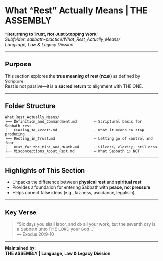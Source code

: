 
# What “Rest” Actually Means | THE ASSEMBLY  
**“Returning to Trust, Not Just Stopping Work”**  
*Subfolder: sabbath-practice/What_Rest_Actually_Means/*  
*Language, Law & Legacy Division*

---

## Purpose

This section explores the **true meaning of rest (שבת)** as defined by Scripture.  
Rest is not passive—it is a **sacred return** to alignment with THE ONE.

---

## Folder Structure

```
What_Rest_Actually_Means/
├── Definition_and_Commandment.md        ← Scriptural basis for Sabbath rest
├── Ceasing_to_Create.md                 ← What it means to stop producing
├── Resting_in_Trust.md                  ← Letting go of control and fear
├── Rest_for_the_Mind_and_Mouth.md       ← Silence, clarity, stillness
├── Misconceptions_About_Rest.md         ← What Sabbath is NOT
```

---

## Highlights of This Section

- Unpacks the difference between **physical rest** and **spiritual rest**
- Provides a foundation for entering Sabbath with **peace, not pressure**
- Helps correct false ideas (e.g., laziness, avoidance, legalism)

---

## Key Verse

> “Six days you shall labor, and do all your work, but the seventh day is a Sabbath unto THE LORD your God…”  
> — Exodus 20:9–10

---

**Maintained by:**  
**THE ASSEMBLY | Language, Law & Legacy Division**
